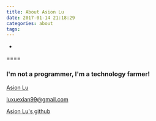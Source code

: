 ```yaml
---
title: About Asion Lu
date: 2017-01-14 21:18:29
categories: about
tags:
---
```

*
====

### I'm not a programmer, I'm a technology farmer!

[Asion Lu](https://luxuexian99.github.io/)

[luxuexian99@gmail.com](https://luxuexian99@gmail.com)

[Asion Lu's github](https://github.com/luxuexian99 "https://github.com/luxuexian99")
